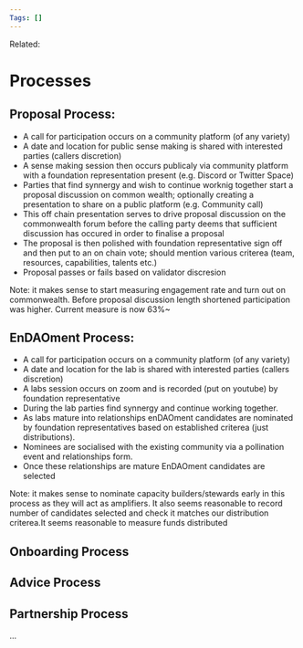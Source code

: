 ```yaml
---
Tags: []
---
```

Related: 
# Processes

## Proposal Process:
- A call for participation occurs on a community platform (of any variety)
- A date and location for public sense making is shared with interested parties (callers discretion)
- A sense making session then occurs publicaly via community platform with a foundation representation present (e.g. Discord or Twitter Space)
- Parties that find synnergy and wish to continue worknig together start a proposal discussion on common wealth; optionally creating a presentation to share on a public platform (e.g. Community call)
- This off chain presentation serves to drive proposal discussion on the commonwealth forum before the calling party deems that sufficient discussion has occured in order to finalise a proposal
- The proposal is then polished with foundation representative sign off and then put to an on chain vote; should mention various criterea (team, resources, capabilities, talents etc.)
- Proposal passes or fails based on validator discresion

Note: it makes sense to start measuring engagement rate and turn out on commonwealth. Before proposal discussion length shortened participation was higher. Current measure is now 63%~ 

## EnDAOment Process:
- A call for participation occurs on a community platform (of any variety)
- A date and location for the lab is shared with interested parties (callers discretion)
- A labs session occurs on zoom and is recorded (put on youtube) by foundation representative
- During the lab parties find synnergy and continue working together. 
- As labs mature into relationships enDAOment candidates are nominated by foundation representatives based on established criterea (just distributions).
- Nominees are socialised with the existing community via a pollination event and relationships form. 
- Once these relationships are mature EnDAOment candidates are selected

Note: it makes sense to nominate capacity builders/stewards early in this process as they will act as amplifiers. It also seems reasonable to record number of candidates selected and check it matches our distribution criterea.It seems reasonable to measure funds distributed

## Onboarding Process
## Advice Process
## Partnership Process
...
